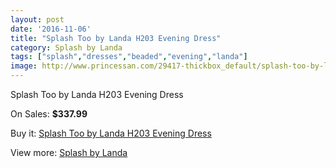 ```yaml
---
layout: post
date: '2016-11-06'
title: "Splash Too by Landa H203 Evening Dress"
category: Splash by Landa
tags: ["splash","dresses","beaded","evening","landa"]
image: http://www.princessan.com/29417-thickbox_default/splash-too-by-landa-h203-evening-dress.jpg
---
```

Splash Too by Landa H203 Evening Dress

On Sales: **$337.99**
<a href="https://www.princessan.com/en/13446-splash-too-by-landa-h203-evening-dress.html"><amp-img layout="responsive" width="600" height="600" src="//www.princessan.com/29417-thickbox_default/splash-too-by-landa-h203-evening-dress.jpg" alt="Splash Too by Landa H203 Evening Dress 0" /></a>
<a href="https://www.princessan.com/en/13446-splash-too-by-landa-h203-evening-dress.html"><amp-img layout="responsive" width="600" height="600" src="//www.princessan.com/29418-thickbox_default/splash-too-by-landa-h203-evening-dress.jpg" alt="Splash Too by Landa H203 Evening Dress 1" /></a>
<a href="https://www.princessan.com/en/13446-splash-too-by-landa-h203-evening-dress.html"><amp-img layout="responsive" width="600" height="600" src="//www.princessan.com/29419-thickbox_default/splash-too-by-landa-h203-evening-dress.jpg" alt="Splash Too by Landa H203 Evening Dress 2" /></a>
<a href="https://www.princessan.com/en/13446-splash-too-by-landa-h203-evening-dress.html"><amp-img layout="responsive" width="600" height="600" src="//www.princessan.com/29420-thickbox_default/splash-too-by-landa-h203-evening-dress.jpg" alt="Splash Too by Landa H203 Evening Dress 3" /></a>

Buy it: [Splash Too by Landa H203 Evening Dress](https://www.princessan.com/en/13446-splash-too-by-landa-h203-evening-dress.html "Splash Too by Landa H203 Evening Dress")

View more: [Splash by Landa](https://www.princessan.com/en/97- "Splash by Landa")